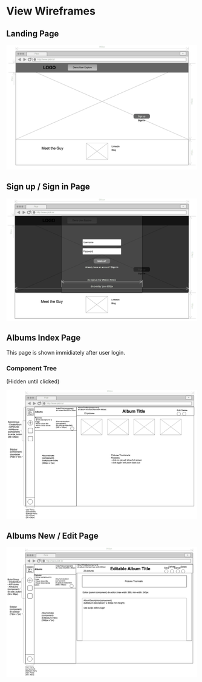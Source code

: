 # View Wireframes

## Landing Page
![landing_page]

## Sign up / Sign in Page
![sign_up]

## Albums Index Page
This page is shown immidiately after user login.
### Component Tree
<Home>
	<Sidebar />
	<Main>
		<AlbumIndex>
			<AlbumIndexItem />
		</AlbumIndex>
		<AlbumShow>
			<AlbumTitleBar />
			<PicturesIndex>
				<PictureIndexItem />
				<PictureSlideshow /> (Hidden until clicked)
			</PicturesIndex>
		</AlbumShow>
	</Main>
</Home>

![album_index]

## Albums New / Edit Page
![album_new_edit]

[landing_page]: ./wireframes/landing_page.png
[sign_up]: ./wireframes/sign_up.png
[album_index]: ./wireframes/album_index.png
[album_new_edit]: ./wireframes/album_new_edit.png